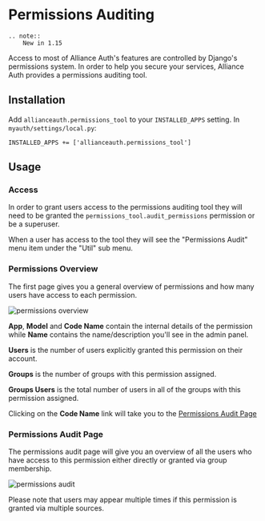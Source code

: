 # Permissions Auditing

```eval_rst
.. note::
    New in 1.15
```

Access to most of Alliance Auth's features are controlled by Django's permissions system. In order to help you secure your services, Alliance Auth provides a permissions auditing tool.

## Installation

Add `allianceauth.permissions_tool` to your `INSTALLED_APPS` setting. In `myauth/settings/local.py`:

    INSTALLED_APPS += ['allianceauth.permissions_tool']

## Usage

### Access

In order to grant users access to the permissions auditing tool they will need to be granted the `permissions_tool.audit_permissions` permission or be a superuser.

When a user has access to the tool they will see the "Permissions Audit" menu item under the "Util" sub menu.


### Permissions Overview

The first page gives you a general overview of permissions and how many users have access to each permission.

![permissions overview](/_static/images/features/permissions_tool/overview.png)

**App**, **Model** and **Code Name** contain the internal details of the permission while **Name** contains the name/description you'll see in the admin panel.

**Users** is the number of users explicitly granted this permission on their account.

**Groups** is the number of groups with this permission assigned.

**Groups Users** is the total number of users in all of the groups with this permission assigned.

Clicking on the **Code Name** link will take you to the [Permissions Audit Page](#permissions-audit-page)

### Permissions Audit Page

The permissions audit page will give you an overview of all the users who have access to this permission either directly or granted via group membership.

![permissions audit](/_static/images/features/permissions_tool/audit.png)

Please note that users may appear multiple times if this permission is granted via multiple sources.

